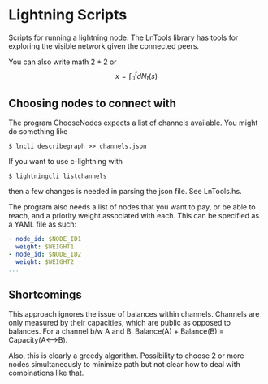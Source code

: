 # Lightning Scripts

Scripts for running a lightning node.
The LnTools library has tools for exploring the visible network given the connected peers.

You can also write math $2+2$ or 
$$
x = \int_0^t dN_t(s)
$$

## Choosing nodes to connect with
The program ChooseNodes expects a list of channels available. You might do something like 
```
$ lncli describegraph >> channels.json
```

If you want to use c-lightning with
```
$ lightningcli listchannels
```
then a few changes is needed in parsing the json file. See LnTools.hs.

The program also needs a list of nodes that you want to pay, or be able to reach, and a priority weight associated with each. This can be specified as a YAML file as such:
``` yaml
- node_id: $NODE_ID1
  weight: $WEIGHT1
- node_id: $NODE_ID2
  weight: $WEIGHT2
...
```



## Shortcomings
This approach ignores the issue of balances within channels. Channels are only measured by their capacities, which are public as opposed to balances. For a channel b/w A and B: Balance(A) + Balance(B) = Capacity(A<-->B).

Also, this is clearly a greedy algorithm. Possibility to choose 2 or more nodes simultaneously to minimize path but not clear how to deal with combinations like that.
